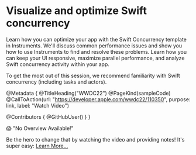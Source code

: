 # Visualize and optimize Swift concurrency

Learn how you can optimize your app with the Swift Concurrency template in Instruments. We'll discuss common performance issues and show you how to use Instruments to find and resolve these problems. Learn how you can keep your UI responsive, maximize parallel performance, and analyze Swift concurrency activity within your app.

To get the most out of this session, we recommend familiarity with Swift concurrency (including tasks and actors).

@Metadata {
   @TitleHeading("WWDC22")
   @PageKind(sampleCode)
   @CallToAction(url: "https://developer.apple.com/wwdc22/110350", purpose: link, label: "Watch Video")

   @Contributors {
      @GitHubUser(<replace this with your GitHub handle>)
   }
}

😱 "No Overview Available!"

Be the hero to change that by watching the video and providing notes! It's super easy:
 [Learn More…](https://wwdcnotes.github.io/WWDCNotes/documentation/wwdcnotes/contributing)
